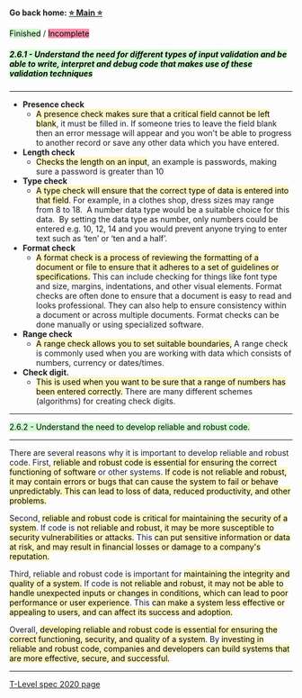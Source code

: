 **Go back home: <a href="https://rockartist33.github.io/T-Level-Revision-dpdd/">⭐ Main ⭐</a>**

<mark style="background: #BBFABBA6;">Finished</mark> / <mark style="background: #FF5582A6;">Incomplete</mark>


##### <mark style="background: #BBFABBA6;">2.6.1 - Understand the need for different types of input validation and be able to write, interpret and debug code that makes use of these validation techniques</mark>
--------------------------------------------------------------------------
- **Presence check**
	- <mark style="background: #FFF3A3A6;">A presence check makes sure that a critical field cannot be left blank</mark>, it must be filled in. If someone tries to leave the field blank then an error message will appear and you won't be able to progress to another record or save any other data which you have entered.
- **Length check** 
	- <mark style="background: #FFF3A3A6;">Checks the length on an input</mark>, an example is passwords, making sure a password is greater than 10 
- **Type check** 	
	- <mark style="background: #FFF3A3A6;">A type check will ensure that the correct type of data is entered into that field</mark>. For example, in a clothes shop, dress sizes may range from 8 to 18.  A number data type would be a suitable choice for this data.  By setting the data type as number, only numbers could be entered e.g. 10, 12, 14 and you would prevent anyone trying to enter text such as ‘ten’ or ‘ten and a half’.
- **Format check** 
	- <mark style="background: #FFF3A3A6;">A format check is a process of reviewing the formatting of a document or file to ensure that it adheres to a set of guidelines or specifications.</mark> This can include checking for things like font type and size, margins, indentations, and other visual elements. Format checks are often done to ensure that a document is easy to read and looks professional. They can also help to ensure consistency within a document or across multiple documents. Format checks can be done manually or using specialized software.
- **Range check** 
	- <mark style="background: #FFF3A3A6;">A range check allows you to set suitable boundaries,</mark> A range check is commonly used when you are working with data which consists of numbers, currency or dates/times.
- **Check digit.**
	- <mark style="background: #FFF3A3A6;">This is used when you want to be sure that a range of numbers has been entered correctly.</mark> There are many different schemes (algorithms) for creating check digits.

--------------------------------------------------------------------------


<mark style="background: #BBFABBA6;">2.6.2 - Understand the need to develop reliable and robust code.</mark>

--------------------------------------------------------------------------
There are several reasons why it is important to develop reliable and robust code. First, <mark style="background: #FFF3A3A6;">reliable and robust code is essential for ensuring the correct functioning of software</mark> or other systems. <mark style="background: #FFF3A3A6;">If code is not reliable and robust, it may contain errors or bugs that can cause the system to fail or behave unpredictably. This can lead to loss of data, reduced productivity, and other problems.</mark>

Second, <mark style="background: #FFF3A3A6;">reliable and robust code is critical for maintaining the security of a system</mark>. If code is <mark style="background: #FFF3A3A6;">not reliable and robust, it may be more susceptible to security vulnerabilities or attacks.</mark> This <mark style="background: #FFF3A3A6;">can put sensitive information or data at risk, and may result in financial losses or damage to a company's reputation.</mark>

Third, reliable and robust code is important for <mark style="background: #FFF3A3A6;">maintaining the integrity and quality of a system.</mark> If code is <mark style="background: #FFF3A3A6;">not reliable and robust, it may not be able to handle unexpected inputs or changes in conditions, which can lead to poor performance or user experience</mark>. This <mark style="background: #FFF3A3A6;">can make a system less effective or appealing to users, and can affect its success and adoption.</mark>

Overall, <mark style="background: #FFF3A3A6;">developing reliable and robust code is essential for ensuring the correct functioning, security, and quality of a system</mark>. By <mark style="background: #FFF3A3A6;">investing in reliable and robust code, companies and developers can build systems that are more effective, secure, and successful.</mark>

--------------------------------------------------------------------------


<a href="https://rockartist33.github.io/T-Level-Revision-dpdd/content/Misc/pdf/t-level-spec-2020.pdf#page=26">T-Level spec 2020 page</a>